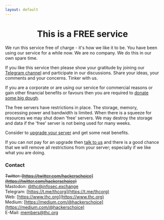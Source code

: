 ```yaml
---
layout: default
---
```


<div style="text-align:center"><h1>This is a FREE service</h1></div>

We run this service free of charge - it's how we like it to be. You have been using our service for a while now. We are no company. We do this in our own spare time. 

If you like this service then please show your gratitude by joining our [Telegram channel](https://t.me/thcorg) and participate in our discussions. Share your ideas, your comments and your concerns. Tinker with us.

If you are a corporate or are using our service for commercial reasons or gain other financial benefits or favours then you are required to [donate some big dough](../buy-an-upgrade).

The free servers have restrictions in place. The storage, memory, processing power and bandwidth is limited. When there is a squeeze for resources we may shut down 'free' servers. We may destroy the storage and data if the 'free' server is not being used for many weeks.

Consider to [upgrade your server](../buy-an-upgrade) and get some neat benefits.

If you can not pay for an upgrade then [talk to us](https://t.me/thcorg) and there is a good chance that we will remove all restrictions from your server; especially if we like what you are doing.


### Contact

~~Twitter: [https://twitter.com/hackerschoice](https://twitter.com/hackerschoice)~~  
Mastodon: [@thc@infosec.exchange](https://infosec.exchange/@thc)  
Telegram: [https://t.me/thcorg](https://t.me/thcorg)  
Web: [https://www.thc.org](https://www.thc.org)  
Medium: [https://medium.com/@hackerschoice](https://medium.com/@hackerschoice)  
E-Mail: members@thc.org  

